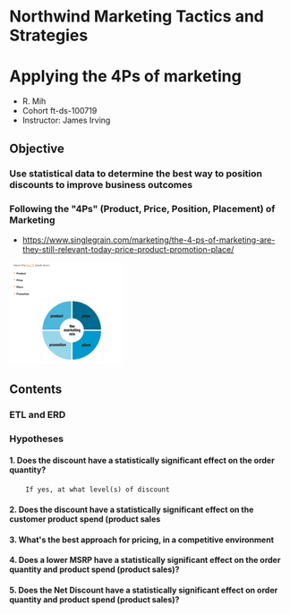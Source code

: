 
# Northwind Marketing Tactics and Strategies

# Applying the 4Ps of marketing 

* R. Mih 
* Cohort ft-ds-100719
* Instructor:  James Irving



## Objective

### Use statistical data to determine the best way to position discounts to improve business outcomes
### Following the "4Ps"  (Product, Price, Position, Placement) of Marketing
* https://www.singlegrain.com/marketing/the-4-ps-of-marketing-are-they-still-relevant-today-price-product-promotion-place/

<img src='The 4 Ps of marketing.png' width=40%/>

##  Contents

### ETL and ERD

### Hypotheses

#### 1. Does the discount have a statistically significant effect on the order quantity?
        If yes, at what level(s) of discount

#### 2. Does the discount have a statistically significant effect on the customer product spend (product sales

#### 3. What's the best approach for pricing,  in a competitive environment

#### 4. Does a lower MSRP have a statistically significant effect on the order quantity and product spend (product sales)?

#### 5. Does the Net Discount have a statistically significant effect on order quantity and product spend (product sales)?


```python

```
